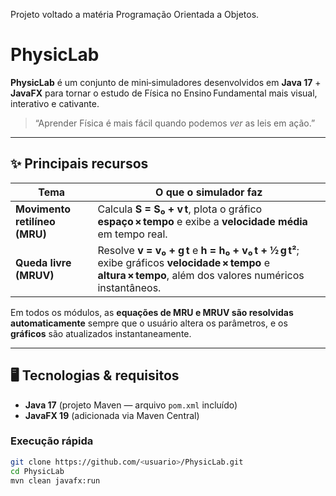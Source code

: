 
Projeto voltado a matéria Programação Orientada a Objetos. <br/>
# PhysicLab

**PhysicLab** é um conjunto de mini‑simuladores desenvolvidos em **Java 17** + **JavaFX** para tornar o estudo de Física no Ensino Fundamental mais visual, interativo e cativante.

> “Aprender Física é mais fácil quando podemos *ver* as leis em ação.”

---

## ✨ Principais recursos

| Tema                          | O que o simulador faz                                                                                                                                   |
|-------------------------------|----------------------------------------------------------------------------------------------------------------------------------------------------------|
| **Movimento retilíneo (MRU)** | Calcula **S = S₀ + v t**, plota o gráfico **espaço × tempo** e exibe a **velocidade média** em tempo real.                                              |
| **Queda livre (MRUV)**        | Resolve **v = v₀ + g t** e **h = h₀ + v₀ t + ½ g t²**; exibe gráficos **velocidade × tempo** e **altura × tempo**, além dos valores numéricos instantâneos. |

Em todos os módulos, as **equações de MRU e MRUV são resolvidas automaticamente** sempre que o usuário altera os parâmetros, e os **gráficos** são atualizados instantaneamente.

---

## 🖥️ Tecnologias & requisitos

- **Java 17** (projeto Maven — arquivo `pom.xml` incluído)  
- **JavaFX 19** (adicionada via Maven Central)

### Execução rápida

```bash
git clone https://github.com/<usuario>/PhysicLab.git
cd PhysicLab
mvn clean javafx:run

